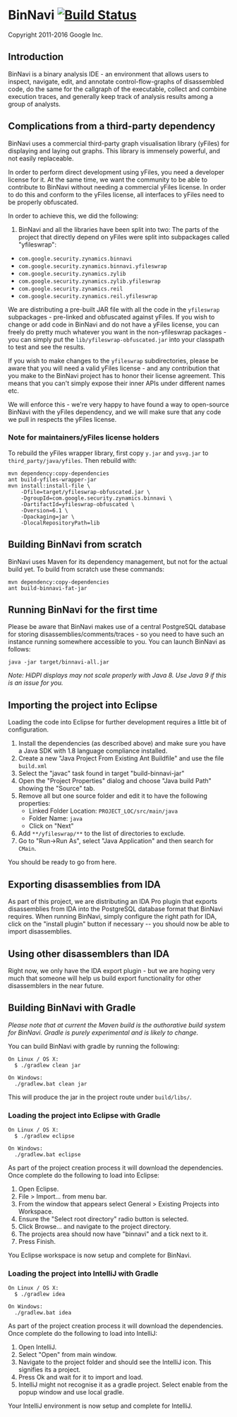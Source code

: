 # BinNavi [![Build Status](https://api.travis-ci.org/google/binnavi.svg?branch=master)](https://travis-ci.org/google/binnavi)

Copyright 2011-2016 Google Inc.

## Introduction

BinNavi is a binary analysis IDE - an environment that allows users to inspect,
navigate, edit, and annotate control-flow-graphs of disassembled code, do the
same for the callgraph of the executable, collect and combine execution traces,
and generally keep track of analysis results among a group of analysts.

## Complications from a third-party dependency

BinNavi uses a commercial third-party graph visualisation library (yFiles) for
displaying and laying out graphs. This library is immensely powerful, and not
easily replaceable.

In order to perform direct development using yFiles, you need a developer
license for it. At the same time, we want the community to be able to contribute to
BinNavi without needing a commercial yFiles license. In order to do this and
conform to the yFiles license, all interfaces to yFiles need to be properly
obfuscated.

In order to achieve this, we did the following:

1) BinNavi and all the libraries have been split into two: The parts of the
project that directly depend on yFiles were split into subpackages called
"yfileswrap":

  * ``com.google.security.zynamics.binnavi``
  * ``com.google.security.zynamics.binnavi.yfileswrap``
  * ``com.google.security.zynamics.zylib``
  * ``com.google.security.zynamics.zylib.yfileswrap``
  * ``com.google.security.zynamics.reil``
  * ``com.google.security.zynamics.reil.yfileswrap``

We are distributing a pre-built JAR file with all the code in the ``yfileswrap``
subpackages - pre-linked and obfuscated against yFiles. If you wish to change
or add code in BinNavi and do not have a yFiles license, you can freely do 
pretty much  whatever you want in the non-yfileswrap packages - you can simply
put the ``lib/yfileswrap-obfuscated.jar`` into your classpath to test and see
the results.

If you wish to make changes to the ``yfileswrap`` subdirectories, please be aware
that you will need a valid yFiles license - and any contribution that you make
to the BinNavi project has to honor their license agreement. This means that
you can't simply expose their inner APIs under different names etc.

We will enforce this - we're very happy to have found a way to open-source
BinNavi with the yFiles dependency, and we will make sure that any code we pull
in respects the yFiles license.

### Note for maintainers/yFiles license holders

To rebuild the yFiles wrapper library, first copy `y.jar` and `ysvg.jar` to
`third_party/java/yfiles`. Then rebuild with:

    mvn dependency:copy-dependencies
    ant build-yfiles-wrapper-jar
    mvn install:install-file \
        -Dfile=target/yfileswrap-obfuscated.jar \
        -DgroupId=com.google.security.zynamics.binnavi \
        -DartifactId=yfileswrap-obfuscated \
        -Dversion=6.1 \
        -Dpackaging=jar \
        -DlocalRepositoryPath=lib

## Building BinNavi from scratch

BinNavi uses Maven for its dependency management, but not for the actual build
yet. To build from scratch use these commands:

    mvn dependency:copy-dependencies
    ant build-binnavi-fat-jar

## Running BinNavi for the first time

Please be aware that BinNavi makes use of a central PostgreSQL database for
storing disassemblies/comments/traces - so you need to have such an instance
running somewhere accessible to you. You can launch BinNavi as follows:

    java -jar target/binnavi-all.jar

*Note: HiDPI displays may not scale properly with Java 8. Use Java 9 if this is an issue for you.*

## Importing the project into Eclipse

Loading the code into Eclipse for further development requires a little bit of
configuration.

1. Install the dependencies (as described above) and make sure you have a
   Java SDK with 1.8 language compliance installed.
2. Create a new "Java Project From Existing Ant Buildfile" and use the file ``build.xml``
3. Select the "javac" task found in target "build-binnavi-jar"
4. Open the "Project Properties" dialog and choose "Java build Path" showing the "Source" tab.
5. Remove all but one source folder and edit it to have the following properties:
   * Linked Folder Location: ``PROJECT_LOC/src/main/java``
   * Folder Name: ``java``
   * Click on "Next"
6. Add ``**/yfileswrap/**`` to the list of directories to exclude.
7. Go to "Run->Run As", select "Java Application" and then search for ``CMain``.

You should be ready to go from here.

## Exporting disassemblies from IDA

As part of this project, we are distributing an IDA Pro plugin that exports
disassemblies from IDA into the PostgreSQL database format that BinNavi
requires. When running BinNavi, simply configure the right path for IDA,
click on the "install plugin" button if necessary -- you should now be able to
import disassemblies.

## Using other disassemblers than IDA

Right now, we only have the IDA export plugin - but we are hoping very much
that someone will help us build export functionality for other disassemblers
in the near future.

## Building BinNavi with Gradle

*Please note that at current the Maven build is the authorative build system for BinNavi. 
Gradle is purely experimental and is likely to change.*

You can build BinNavi with gradle by running the following:

```
On Linux / OS X:
  $ ./gradlew clean jar 

On Windows:
  ./gradlew.bat clean jar
```

This will produce the jar in the project route under `build/libs/`. 

### Loading the project into Eclipse with Gradle

```
On Linux / OS X:
  $ ./gradlew eclipse 

On Windows:
  ./gradlew.bat eclipse
```

As part of the project creation process it will download the dependencies. Once complete
do the following to load into Eclipse:

1. Open Eclipse.
2. File > Import... from menu bar.
3. From the window that appears select General > Existing Projects into Workspace.
4. Ensure the "Select root directory" radio button is selected.
5. Click Browse... and navigate to the project directory. 
6. The projects area should now have "binnavi" and a tick next to it.
7. Press Finish.

You Eclipse workspace is now setup and complete for BinNavi. 

### Loading the project into IntelliJ with Gradle

```
On Linux / OS X:
  $ ./gradlew idea

On Windows:
  ./gradlew.bat idea
```

As part of the project creation process it will download the dependencies. Once complete
do the following to load into IntelliJ:

1. Open IntelliJ.
2. Select "Open" from main window.
3. Navigate to the project folder and should see the IntelliJ icon. This signifies its a project.
4. Press Ok and wait for it to import and load. 
5. IntelliJ might not recognise it as a gradle project. Select enable from the popup window and use local gradle. 

Your IntelliJ environment is now setup and complete for IntelliJ.
